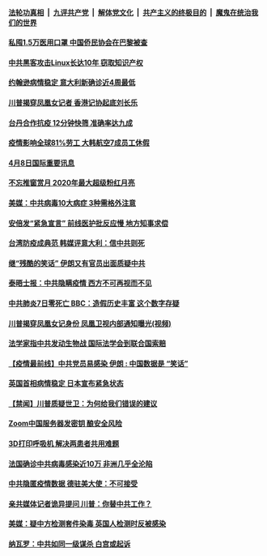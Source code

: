 ####  [法轮功真相](../../../../basic/blob/master/README.md?t=04090301) &nbsp;|&nbsp; [九评共产党](../../../../9ping.md/blob/master/README.md?t=04090301) &nbsp;|&nbsp; [解体党文化](../../../../jtdwh.md/blob/master/README.md?t=04090301)  &nbsp;|&nbsp; [共产主义的终极目的](../../../../gczydzjmd.md/blob/master/README.md?t=04090301) &nbsp;|&nbsp; [魔鬼在统治我们的世界](../../../../mgztzwmdsj.md/blob/master/README.md?t=04090301) 

#### [私囤1.5万医用口罩 中国侨民协会在巴黎被查](../pages/prog202/a102818825.md?t=04090301) 


#### [中共黑客攻击Linux长达10年 窃取知识产权](../pages/prog202/a102818800.md?t=04090301) 

#### [约翰逊病情稳定 意大利新确诊近4周最低](../pages/prog202/a102818782.md?t=04090301) 

#### [川普揭穿凤凰女记者 香港记协起底刘长乐](../pages/prog202/a102818779.md?t=04090301) 

#### [台丹合作抗疫 12分钟快筛 准确率达九成](../pages/prog202/a102818750.md?t=04090301) 


#### [疫情影响全球81%劳工 大韩航空7成员工休假](../pages/prog202/a102818562.md?t=04090301) 

#### [4月8日国际重要讯息](../pages/prog202/a102818537.md?t=04090301) 

#### [不忘推窗赏月 2020年最大超级粉红月亮](../pages/prog202/a102818456.md?t=04090301) 

#### [美媒：中共病毒10大病症 3种需格外注意](../pages/prog202/a102818506.md?t=04090301) 

#### [安倍发“紧急宣言” 前线医护批反应慢 地方知事求偿](../pages/prog202/a102818407.md?t=04090301) 

#### [台湾防疫成典范 韩媒评意大利：信中共则死](../pages/prog202/a102818415.md?t=04090301) 

#### [继“残酷的笑话” 伊朗又有官员出面质疑中共](../pages/prog202/a102818382.md?t=04090301) 

#### [泰晤士报：中共隐瞒疫情 西方不可再视而不见](../pages/prog202/a102818364.md?t=04090301) 

#### [中共肺炎7日零死亡 BBC：造假历史丰富 这个数字存疑](../pages/prog202/a102818332.md?t=04090301) 

#### [川普揭穿凤凰女记身份 凤凰卫视内部通知曝光(视频)](../pages/prog202/a102818333.md?t=04090301) 

#### [法学家指中共发动生物战 国际法学会到联合国索赔](../pages/prog202/a102818076.md?t=04090301) 


#### [【疫情最前线】中共党员易感染 伊朗 : 中国数据是 “笑话”](../pages/prog202/a102818206.md?t=04090301) 

#### [英国首相病情稳定 日本宣布紧急状态](../pages/prog202/a102818137.md?t=04090301) 

#### [【禁闻】川普质疑世卫：为何给我们错误的建议](../pages/prog202/a102818085.md?t=04090301) 

#### [Zoom中国服务器发密钥 酿安全风险](../pages/prog202/a102818078.md?t=04090301) 

#### [3D打印呼吸机 解决两患者共用难题](../pages/prog202/a102818066.md?t=04090301) 

#### [法国确诊中共病毒感染近10万 非洲几乎全沦陷](../pages/prog202/a102818064.md?t=04090301) 

#### [中共隐匿疫情数据 德驻美大使：不可接受](../pages/prog202/a102818045.md?t=04090301) 

#### [亲共媒体记者诡异提问 川普：你替中共工作？](../pages/prog202/a102818022.md?t=04090301) 

#### [美媒：疑中方检测套件染毒 英国人检测时反被感染](../pages/prog202/a102817966.md?t=04090301) 


#### [纳瓦罗：中共如同一级谋杀 白宫或起诉](../pages/prog202/a102817938.md?t=04090301) 


